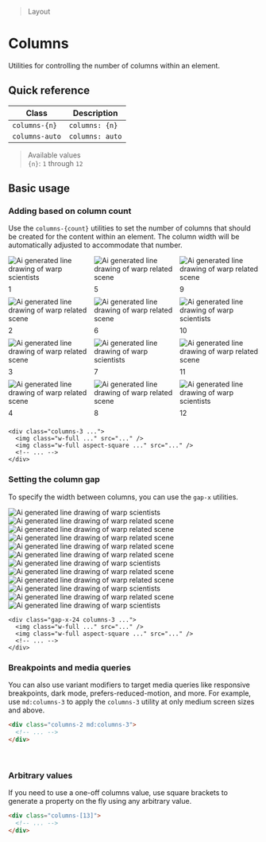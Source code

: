 > Layout

# Columns
Utilities for controlling the number of columns within an element.

## Quick reference

| Class           | Description     |
| --------------- | --------------- |
| `columns-{n}`   | `columns: {n}`  |
| `columns-auto`  | `columns: auto` |

> Available values <br />
> `{n}`: `1` through `12` <br />

## Basic usage
### Adding based on column count
Use the `columns-{count}` utilities to set the number of columns that should be created for the content within an element. The column width will be automatically adjusted to accommodate that number.

<container>
  <div class="columns-1 md:columns-3 gap-x-24" style="columns:3">
    <box striped fg-color="var(--tw-fuchsia-fg)" bg-color="var(--tw-fuchsia-bg)">
      <div class="relative">
        <img class="w-full mb-24" src="/la09.jpg" alt="Ai generated line drawing of warp scientists" />
        <div class="absolute top-10 left-10 h-32 w-32 text-center pd-bg-white rounded-full pd-text-slate-800" style="line-height:32px">1</div>
      </div>
      <div class="relative">
        <div class="aspect-1/1 block mb-24">
          <img class="w-full object-cover" src="/la01.jpg" alt="Ai generated line drawing of warp related scene">
        </div>
        <div class="absolute top-10 left-10 h-32 w-32 text-center pd-bg-white rounded-full pd-text-slate-800" style="line-height:32px">2</div>
      </div>
      <div class="relative">
        <img class="w-full mb-24" src="/la02.jpg" alt="Ai generated line drawing of warp related scene">
        <div class="absolute top-10 left-10 h-32 w-32 text-center pd-bg-white rounded-full pd-text-slate-800" style="line-height:32px">3</div>
      </div>
      <div class="relative">
        <img class="w-full mb-24" src="/la06.jpg" alt="Ai generated line drawing of warp related scene">
        <div class="absolute top-10 left-10 h-32 w-32 text-center pd-bg-white rounded-full pd-text-slate-800" style="line-height:32px">4</div>
      </div>
      <div class="relative">
        <div class="aspect-1/1 block mb-24">
          <img class="w-full object-cover" src="/la03.jpg" alt="Ai generated line drawing of warp related scene">
        </div>
        <div class="absolute top-10 left-10 h-32 w-32 text-center pd-bg-white rounded-full pd-text-slate-800" style="line-height:32px">5</div>
      </div>
      <div class="relative">
        <img class="w-full mb-24" src="/la04.jpg" alt="Ai generated line drawing of warp related scene">
        <div class="absolute top-10 left-10 h-32 w-32 text-center pd-bg-white rounded-full pd-text-slate-800" style="line-height:32px">6</div>
      </div>
      <div class="relative">
        <img class="w-full mb-24" src="/la11.jpg" alt="Ai generated line drawing of warp scientists">
        <div class="absolute top-10 left-10 h-32 w-32 text-center pd-bg-white rounded-full pd-text-slate-800" style="line-height:32px">7</div>
      </div>
      <div class="relative">
        <img class="w-full mb-24" src="/la05.jpg" alt="Ai generated line drawing of warp related scene">
        <div class="absolute top-10 left-10 h-32 w-32 text-center pd-bg-white rounded-full pd-text-slate-800" style="line-height:32px">8</div>
      </div>
      <div class="relative">
        <img class="w-full mb-24" src="/la07.jpg" alt="Ai generated line drawing of warp related scene">
        <div class="absolute top-10 left-10 h-32 w-32 text-center pd-bg-white rounded-full pd-text-slate-800" style="line-height:32px">9</div>
      </div>
      <div class="relative">
        <img class="w-full mb-24" src="/la10.jpg" alt="Ai generated line drawing of warp scientists">
        <div class="absolute top-10 left-10 h-32 w-32 text-center pd-bg-white rounded-full pd-text-slate-800" style="line-height:32px">10</div>
      </div>
      <div class="relative">
        <img class="w-full mb-24" src="/la08.jpg" alt="Ai generated line drawing of warp related scene">
        <div class="absolute top-10 left-10 h-32 w-32 text-center pd-bg-white rounded-full pd-text-slate-800" style="line-height:32px">11</div>
      </div>
      <div class="relative">
        <div class="aspect-1/1 block mb-24">
          <img class="w-full" src="/la12.jpg" alt="Ai generated line drawing of warp scientists">
        </div>
        <div class="absolute top-10 left-10 h-32 w-32 text-center pd-bg-white rounded-full pd-text-slate-800" style="line-height:32px">12</div>
      </div>
    </box>
  </div>
</container>

```html{2,4}
<div class="columns-3 ...">
  <img class="w-full ..." src="..." />
  <img class="w-full aspect-square ..." src="..." />
  <!-- ... -->
</div>
```

### Setting the column gap
To specify the width between columns, you can use the `gap-x` utilities.

<container>
  <div class="grid grid-cols-[1fr_2.4rem_1fr_2.4rem_1fr]" style="">
    <div class="flex flex-col w-full">
      <img class="w-full mb-24" src="/la09.jpg" alt="Ai generated line drawing of warp scientists">
      <img class="w-full aspect-square object-cover mb-24" src="/la01.jpg" alt="Ai generated line drawing of warp related scene">
      <img class="w-full mb-24" src="/la02.jpg" alt="Ai generated line drawing of warp related scene">
      <img class="w-full mb-24" src="/la06.jpg" alt="Ai generated line drawing of warp related scene">
    </div>
    <box striped fg-color="var(--tw-fuchsia-fg)" bg-color="var(--tw-fuchsia-bg)"></box>
    <div>
      <img class="w-full aspect-square object-cover mb-24" src="/la03.jpg" alt="Ai generated line drawing of warp related scene">
      <img class="w-full mb-24" src="/la04.jpg" alt="Ai generated line drawing of warp related scene">
      <img class="w-full mb-24" src="/la11.jpg" alt="Ai generated line drawing of warp scientists">
      <img class="w-full mb-24" src="/la05.jpg" alt="Ai generated line drawing of warp related scene">
    </div>
    <box striped fg-color="var(--tw-fuchsia-fg)" bg-color="var(--tw-fuchsia-bg)"></box>
    <div>
      <img class="w-full mb-24" src="/la07.jpg" alt="Ai generated line drawing of warp related scene">
      <img class="w-full mb-24" src="/la10.jpg" alt="Ai generated line drawing of warp scientists">
      <img class="w-full aspect-square object-cover mb-24" src="/la08.jpg" alt="Ai generated line drawing of warp related scene">
      <img class="w-full mb-24" src="/la12.jpg" alt="Ai generated line drawing of warp scientists">
    </div>
  </div>
</container>

```html{1}
<div class="gap-x-24 columns-3 ...">
  <img class="w-full ..." src="..." />
  <img class="w-full aspect-square ..." src="..." />
  <!-- ... -->
</div>
```

### Breakpoints and media queries
You can also use variant modifiers to target media queries like responsive breakpoints, dark mode, prefers-reduced-motion, and more. For example, use `md:columns-3` to apply the `columns-3` utility at only medium screen sizes and above.

```html
<div class="columns-2 md:columns-3">
  <!-- ... -->
</div>
```
​
### Arbitrary values
If you need to use a one-off columns value, use square brackets to generate a property on the fly using any arbitrary value.

```html
<div class="columns-[13]">
  <!-- ... -->
</div>
```
